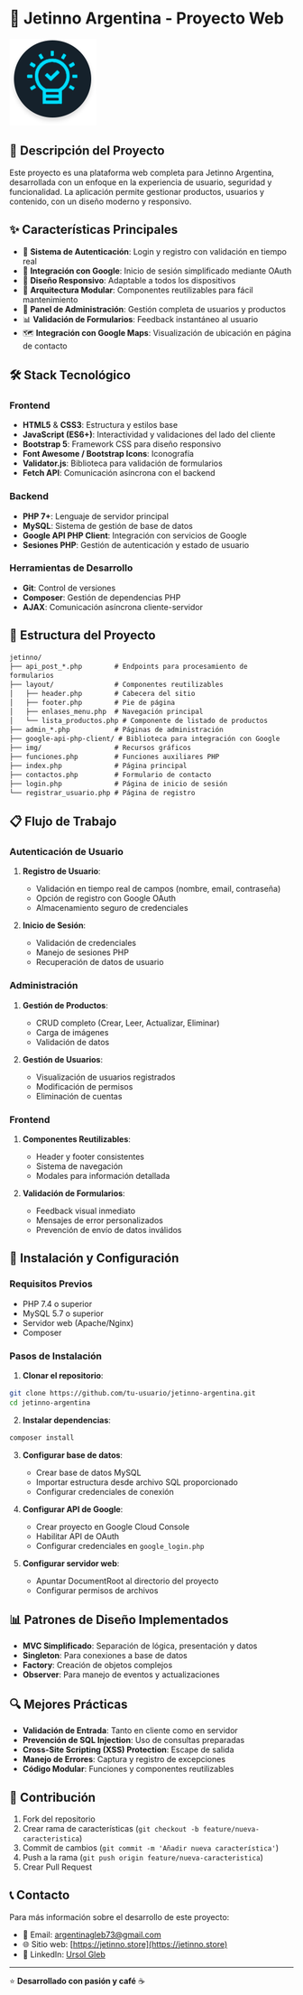 # 🚀 Jetinno Argentina - Proyecto Web

![Jetinno Logo](img/virtud3.png)

## 📝 Descripción del Proyecto

Este proyecto es una plataforma web completa para Jetinno Argentina, desarrollada con un enfoque en la experiencia de usuario, seguridad y funcionalidad. La aplicación permite gestionar productos, usuarios y contenido, con un diseño moderno y responsivo.

## ✨ Características Principales

- 🔐 **Sistema de Autenticación**: Login y registro con validación en tiempo real
- 🔄 **Integración con Google**: Inicio de sesión simplificado mediante OAuth
- 📱 **Diseño Responsivo**: Adaptable a todos los dispositivos
- 🧩 **Arquitectura Modular**: Componentes reutilizables para fácil mantenimiento
- 👤 **Panel de Administración**: Gestión completa de usuarios y productos
- 📊 **Validación de Formularios**: Feedback instantáneo al usuario
- 🗺️ **Integración con Google Maps**: Visualización de ubicación en página de contacto

## 🛠️ Stack Tecnológico

### Frontend
- **HTML5** & **CSS3**: Estructura y estilos base
- **JavaScript (ES6+)**: Interactividad y validaciones del lado del cliente
- **Bootstrap 5**: Framework CSS para diseño responsivo
- **Font Awesome / Bootstrap Icons**: Iconografía
- **Validator.js**: Biblioteca para validación de formularios
- **Fetch API**: Comunicación asíncrona con el backend

### Backend
- **PHP 7+**: Lenguaje de servidor principal
- **MySQL**: Sistema de gestión de base de datos
- **Google API PHP Client**: Integración con servicios de Google
- **Sesiones PHP**: Gestión de autenticación y estado de usuario

### Herramientas de Desarrollo
- **Git**: Control de versiones
- **Composer**: Gestión de dependencias PHP
- **AJAX**: Comunicación asíncrona cliente-servidor

## 🔧 Estructura del Proyecto

```
jetinno/
├── api_post_*.php        # Endpoints para procesamiento de formularios
├── layout/               # Componentes reutilizables
│   ├── header.php        # Cabecera del sitio
│   ├── footer.php        # Pie de página
│   ├── enlases_menu.php  # Navegación principal
│   └── lista_productos.php # Componente de listado de productos
├── admin_*.php           # Páginas de administración
├── google-api-php-client/ # Biblioteca para integración con Google
├── img/                  # Recursos gráficos
├── funciones.php         # Funciones auxiliares PHP
├── index.php             # Página principal
├── contactos.php         # Formulario de contacto
├── login.php             # Página de inicio de sesión
└── registrar_usuario.php # Página de registro
```

## 📋 Flujo de Trabajo

### Autenticación de Usuario
1. **Registro de Usuario**:
   - Validación en tiempo real de campos (nombre, email, contraseña)
   - Opción de registro con Google OAuth
   - Almacenamiento seguro de credenciales

2. **Inicio de Sesión**:
   - Validación de credenciales
   - Manejo de sesiones PHP
   - Recuperación de datos de usuario

### Administración
1. **Gestión de Productos**:
   - CRUD completo (Crear, Leer, Actualizar, Eliminar)
   - Carga de imágenes
   - Validación de datos

2. **Gestión de Usuarios**:
   - Visualización de usuarios registrados
   - Modificación de permisos
   - Eliminación de cuentas

### Frontend
1. **Componentes Reutilizables**:
   - Header y footer consistentes
   - Sistema de navegación
   - Modales para información detallada

2. **Validación de Formularios**:
   - Feedback visual inmediato
   - Mensajes de error personalizados
   - Prevención de envío de datos inválidos

## 🚀 Instalación y Configuración

### Requisitos Previos
- PHP 7.4 o superior
- MySQL 5.7 o superior
- Servidor web (Apache/Nginx)
- Composer

### Pasos de Instalación

1. **Clonar el repositorio**:
```bash
git clone https://github.com/tu-usuario/jetinno-argentina.git
cd jetinno-argentina
```

2. **Instalar dependencias**:
```bash
composer install
```

3. **Configurar base de datos**:
   - Crear base de datos MySQL
   - Importar estructura desde archivo SQL proporcionado
   - Configurar credenciales de conexión

4. **Configurar API de Google**:
   - Crear proyecto en Google Cloud Console
   - Habilitar API de OAuth
   - Configurar credenciales en `google_login.php`

5. **Configurar servidor web**:
   - Apuntar DocumentRoot al directorio del proyecto
   - Configurar permisos de archivos

## 📊 Patrones de Diseño Implementados

- **MVC Simplificado**: Separación de lógica, presentación y datos
- **Singleton**: Para conexiones a base de datos
- **Factory**: Creación de objetos complejos
- **Observer**: Para manejo de eventos y actualizaciones

## 🔍 Mejores Prácticas

- **Validación de Entrada**: Tanto en cliente como en servidor
- **Prevención de SQL Injection**: Uso de consultas preparadas
- **Cross-Site Scripting (XSS) Protection**: Escape de salida
- **Manejo de Errores**: Captura y registro de excepciones
- **Código Modular**: Funciones y componentes reutilizables

## 🤝 Contribución

1. Fork del repositorio
2. Crear rama de características (`git checkout -b feature/nueva-caracteristica`)
3. Commit de cambios (`git commit -m 'Añadir nueva característica'`)
4. Push a la rama (`git push origin feature/nueva-caracteristica`)
5. Crear Pull Request

## 📞 Contacto

Para más información sobre el desarrollo de este proyecto:

- 📧 Email: [argentinagleb73@gmail.com](mailto:argentinagleb73@gmail.com)
- 🌐 Sitio web: [https://jetinno.store](https://jetinno.store)
- 📱 LinkedIn: [Ursol Gleb](https://www.linkedin.com/in/gleb-ursol-855725326/)

---

⭐ **Desarrollado con pasión y café** ☕
